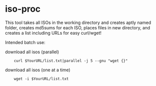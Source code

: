 # iso-proc
This tool takes all ISOs in the working directory and creates aptly named folder,
creates md5sums for each ISO, places files in new directory, and creates a list 
including URLs for easy curl/wget!

Intended batch use:

  download all isos (parallel)

        curl $YourURL/list.txt|parallel -j 5 --gnu "wget {}"

  download all isos (one at a time)

        wget -i $YourURL/list.txt

